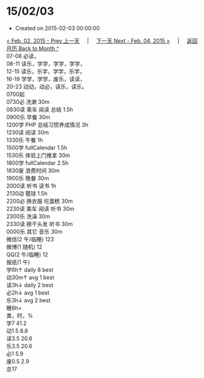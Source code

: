 # 15/02/03

* Created on 2015-02-03 00:00:00

[&lt; Feb. 02, 2015 - Prev 上一天](d02.md)     \|     [下一天 Next - Feb. 04, 2015 &gt;](d04.md)     \|     [返回月历 Back to Month ^](index.md)   
07-08 必读，  
08-11 读乐，学学，学学，学学，  
12-15 读乐，乐学，学学，乐学，  
16-19 学学，学学，废乐，读读，  
20-23 动动，动必，读乐，读乐。  
0700起  
0730必 洗漱 30m  
0830读 乘车 阅读 总结 1.5h  
0900乐 早餐 30m  
1200学 PHP 总结习惯养成情况 3h  
1230读 阅读 30m  
1330乐 午餐 1h  
1500学 fullCalendar 1.5h  
1530乐 体验上门推拿 30m  
1800学 fullCalendar 2.5h  
1830废 浪费时间 30m  
1900乐 晚餐 30m  
2000读 听书 读书 1h  
2130动 毽球 1.5h  
2200必 换衣服 吃蛋糕 30m  
2230读 乘车 阅读 听书 30m  
2300乐 洗澡 30m  
2330读 擦干头发 听书 30m  
0000乐 其它 音乐 30m  
微信\(2 午/临睡\) 123  
微博\(1 随机\) 12  
QQ\(2 午/临睡\) 12  
报纸\(1 午\)   
学6h↑ daily 8 best  
动30m↑ avg 1 best  
读3h↓ daily 2 best  
必2h↓ avg 1 best  
乐3h↓ avg 2 best  
睡8h=  
类，时，%  
学7 41.2  
动1.5 8.8  
读3.5 20.6  
乐3.5 20.6  
必1 5.9  
废0.5 2.9  
总17

